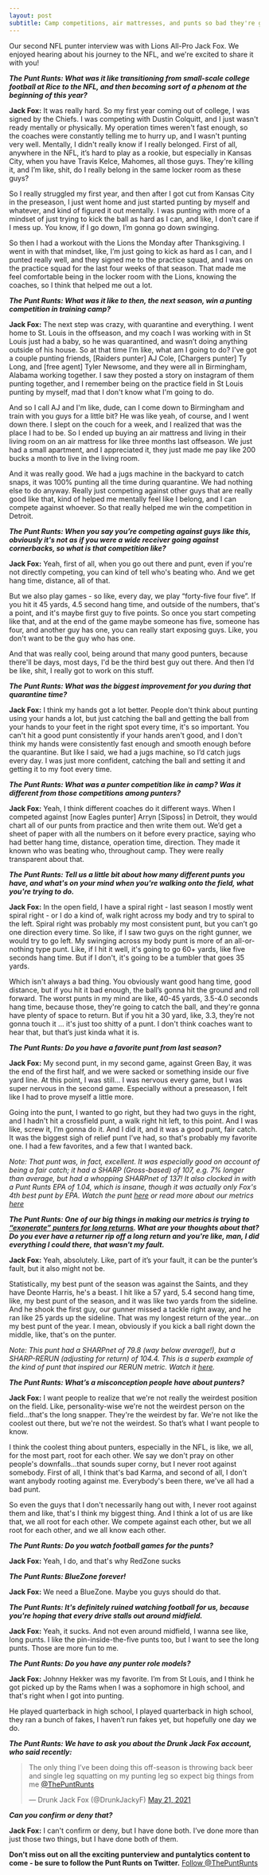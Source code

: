 ```yaml
---
layout: post
subtitle: Camp competitions, air mattresses, and punts so bad they're good
---
```


Our second NFL punter interview was with Lions All-Pro Jack Fox. We enjoyed hearing about his journey to the NFL, and we're excited to share it with you!

***The Punt Runts: What was it like transitioning from small-scale college football at Rice to the NFL, and then becoming sort of a phenom at the beginning of this year?***

**Jack Fox:** It was really hard. So my first year coming out of college, I was signed by the Chiefs. I was competing with Dustin Colquitt, and I just wasn't ready mentally or physically. My operation times weren't fast enough, so the coaches were constantly telling me to hurry up, and I wasn't punting very well. Mentally, I didn't really know if I really belonged. First of all, anywhere in the NFL, it’s hard to play as a rookie, but especially in Kansas City, when you have Travis Kelce, Mahomes, all those guys. They're killing it, and I’m like, shit, do I really belong in the same locker room as these guys?

So I really struggled my first year, and then after I got cut from Kansas City in the preseason, I just went home and just started punting by myself and whatever, and kind of figured it out mentally. I was punting with more of a mindset of just trying to kick the ball as hard as I can, and like, I don't care if I mess up. You know, if I go down, I’m gonna go down swinging.

So then I had a workout with the Lions the Monday after Thanksgiving. I went in with that mindset, like, I’m just going to kick as hard as I can, and I punted really well, and they signed me to the practice squad, and I was on the practice squad for the last four weeks of that season. That made me feel comfortable being in the locker room with the Lions, knowing the coaches, so I think that helped me out a lot.

***The Punt Runts: What was it like to then, the next season, win a punting competition in training camp?***

**Jack Fox:** The next step was crazy, with quarantine and everything. I went home to St. Louis in the offseason, and my coach I was working with in St Louis just had a baby, so he was quarantined, and wasn’t doing anything outside of his house. So at that time I’m like, what am I going to do? I've got a couple punting friends, [Raiders punter] AJ Cole, [Chargers punter] Ty Long, and [free agent] Tyler Newsome, and they were all in Birmingham, Alabama working together. I saw they posted a story on instagram of them punting together, and I remember being on the practice field in St Louis punting by myself, mad that I don't know what I'm going to do.

And so I call AJ and I'm like, dude, can I come down to Birmingham and train with you guys for a little bit? He was like yeah, of course, and I went down there. I slept on the couch for a week, and I realized that was the place I had to be. So I ended up buying an air mattress and living in their living room on an air mattress for like three months last offseason. We just had a small apartment, and I appreciated it, they just made me pay like 200 bucks a month to live in the living room.

And it was really good. We had a jugs machine in the backyard to catch snaps, it was 100% punting all the time during quarantine. We had nothing else to do anyway. Really just competing against other guys that are really good like that, kind of helped me mentally feel like I belong, and I can compete against whoever. So that really helped me win the competition in Detroit.

***The Punt Runts: When you say you’re competing against guys like this, obviously it's not as if you were a wide receiver going against cornerbacks, so what is that competition like?***

**Jack Fox:** Yeah, first of all, when you go out there and punt, even if you're not directly competing, you can kind of tell who's beating who. And we get hang time, distance, all of that.

But we also play games - so like, every day, we play “forty-five four five”. If you hit it 45 yards, 4.5 second hang time, and outside of the numbers, that's a point, and it's maybe first guy to five points. So once you start competing like that, and at the end of the game maybe someone has five, someone has four, and another guy has one, you can really start exposing guys. Like, you don't want to be the guy who has one.

And that was really cool, being around that many good punters, because there'll be days, most days, I'd be the third best guy out there. And then I’d be like, shit, I really got to work on this stuff.

***The Punt Runts: What was the biggest improvement for you during that quarantine time?***

**Jack Fox:** I think my hands got a lot better. People don't think about punting using your hands a lot, but just catching the ball and getting the ball from your hands to your feet in the right spot every time, it's so important. You can't hit a good punt consistently if your hands aren't good, and I don't think my hands were consistently fast enough and smooth enough before the quarantine. But like I said, we had a jugs machine, so I’d catch jugs every day. I was just more confident, catching the ball and setting it and getting it to my foot every time.

***The Punt Runts: What was a punter competition like in camp? Was it different from those competitions among punters?***

**Jack Fox:** Yeah, I think different coaches do it different ways. When I competed against [now Eagles punter] Arryn [Siposs] in Detroit, they would chart all of our punts from practice and then write them out. We’d get a sheet of paper with all the numbers on it before every practice, saying who had better hang time, distance, operation time, direction. They made it known who was beating who, throughout camp. They were really transparent about that.

***The Punt Runts: Tell us a little bit about how many different punts you have, and what's on your mind when you're walking onto the field, what you're trying to do.***

**Jack Fox:** In the open field, I have a spiral right - last season I mostly went spiral right - or I do a kind of, walk right across my body and try to spiral to the left. Spiral right was probably my most consistent punt, but you can’t go one direction every time. So like, if I saw two guys on the right gunner, we would try to go left. My swinging across my body punt is more of an all-or-nothing type punt. Like, if I hit it well, it's going to go 60+ yards, like five seconds hang time. But if I don't, it's going to be a tumbler that goes 35 yards. 

Which isn't always a bad thing. You obviously want good hang time, good distance, but if you hit it bad enough, the ball’s gonna hit the ground and roll forward. The worst punts in my mind are like, 40-45 yards, 3.5-4.0 seconds hang time, because those, they're going to catch the ball, and they're gonna have plenty of space to return. But if you hit a 30 yard, like, 3.3, they’re not gonna touch it … it's just too shitty of a punt. I don't think coaches want to hear that, but that’s just kinda what it is.

***The Punt Runts: Do you have a favorite punt from last season?***

**Jack Fox:** My second punt, in my second game, against Green Bay, it was the end of the first half, and we were sacked or something inside our five yard line. At this point, I was still... I was nervous every game, but I was super nervous in the second game. Especially without a preseason, I felt like I had to prove myself a little more.

Going into the punt, I wanted to go right, but they had two guys in the right, and I hadn't hit a crossfield punt, a walk right hit left, to this point. And I was like, screw it, I’m gonna do it. And I did it, and it was a good punt, fair catch. It was the biggest sigh of relief punt I’ve had, so that's probably my favorite one. I had a few favorites, and a few that I wanted back.

*Note: That punt was, in fact, excellent. It was especially good on account of being a fair catch; it had a SHARP (Gross-based) of 107, e.g. 7% longer than average, but had a whopping SHARPnet of 137! It also clocked in with a Punt Runts EPA of 1.04, which is insane, though it was actually only Fox's 4th best punt by EPA. Watch the punt [here](https://youtu.be/-iRwoP8IlfI?t=95) or read more about our metrics [here](https://puntalytics.github.io/metrics.html)*

***The Punt Runts: One of our big things in making our metrics is trying to [“exonerate” punters for long returns](https://www.opensourcefootball.com/posts/2020-08-21-rerun-exonerating-punters-for-large-returns/). What are your thoughts about that? Do you ever have a returner rip off a long return and you're like, man, I did everything I could there, that wasn't my fault.***

**Jack Fox:** Yeah, absolutely. Like, part of it’s your fault, it can be the punter’s fault, but it also might not be.

Statistically, my best punt of the season was against the Saints, and they have Deonte Harris, he's a beast. I hit like a 57 yard, 5.4 second hang time, like, my best punt of the season, and it was like two yards from the sideline. And he shook the first guy, our gunner missed a tackle right away, and he ran like 25 yards up the sideline. That was my longest return of the year...on my best punt of the year. I mean, obviously if you kick a ball right down the middle, like, that's on the punter.

*Note: This punt had a SHARPnet of 79.8 (way below average!), but a SHARP-RERUN (adjusting for return) of 104.4. This is a superb example of the kind of punt that inspired our RERUN metric. Watch it [here](https://youtu.be/z6-QNcLg3Ug?t=293).*

***The Punt Runts: What’s a misconception people have about punters?***

**Jack Fox:** I want people to realize that we're not really the weirdest position on the field. Like, personality-wise we're not the weirdest person on the field…that's the long snapper. They're the weirdest by far. We're not like the coolest out there, but we're not the weirdest. So that’s what I want people to know.

I think the coolest thing about punters, especially in the NFL, is like, we all, for the most part, root for each other. We say we don't pray on other people's downfalls...that sounds super corny, but I never root against somebody. First of all, I think that's bad Karma, and second of all, I don't want anybody rooting against me. Everybody's been there, we've all had a bad punt.

So even the guys that I don't necessarily hang out with, I never root against them and like, that's I think my biggest thing.  And I think a lot of us are like that, we all root for each other. We compete against each other, but we all root for each other, and we all know each other.

***The Punt Runts: Do you watch football games for the punts?***

**Jack Fox:** Yeah, I do, and that's why RedZone sucks

***The Punt Runts: BlueZone forever!***

**Jack Fox:** We need a BlueZone. Maybe you guys should do that.

***The Punt Runts: It's definitely ruined watching football for us, because you're hoping that every drive stalls out around midfield.***

**Jack Fox:** Yeah, it sucks. And not even around midfield, I wanna see like, long punts. I like the pin-inside-the-five punts too, but I want to see the long punts. Those are more fun to me.

***The Punt Runts: Do you have any punter role models?***

**Jack Fox:** Johnny Hekker was my favorite. I’m from St Louis, and I think he got picked up by the Rams when I was a sophomore in high school, and that's right when I got into punting.

He played quarterback in high school, I played quarterback in high school, they ran a bunch of fakes, I haven’t run fakes yet, but hopefully one day we do.

***The Punt Runts: We have to ask you about the Drunk Jack Fox account, who said recently:*** 
<blockquote class="twitter-tweet" data-conversation="none" data-theme="light"><p lang="en" dir="ltr">The only thing I’ve been doing this off-season is throwing back beer and single leg squatting on my punting leg so expect big things from me <a href="https://twitter.com/ThePuntRunts?ref_src=twsrc%5Etfw">@ThePuntRunts</a></p>&mdash; Drunk Jack Fox (@DrunkJackyF) <a href="https://twitter.com/DrunkJackyF/status/1395771355874873347?ref_src=twsrc%5Etfw">May 21, 2021</a></blockquote> <script async src="https://platform.twitter.com/widgets.js" charset="utf-8"></script>  
  
***Can you confirm or deny that?***

**Jack Fox:** I can't confirm or deny, but I have done both. I’ve done more than just those two things, but I have done both of them.

**Don't miss out on all the exciting punterview and puntalytics content to come - be sure to follow the Punt Runts on Twitter.**
<a href="https://twitter.com/ThePuntRunts?ref_src=twsrc%5Etfw" class="twitter-follow-button" data-show-count="false">Follow @ThePuntRunts</a><script async src="https://platform.twitter.com/widgets.js" charset="utf-8"></script>  
